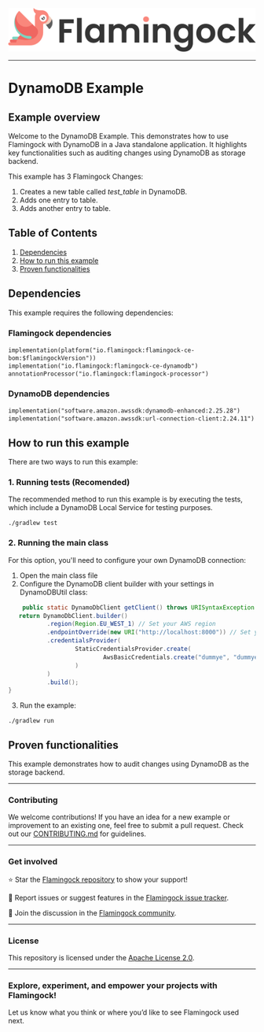 ![Header Image](../misc/logo-with-text.png)
___

# DynamoDB Example

## Example overview

Welcome to the DynamoDB Example. This demonstrates how to use Flamingock with DynamoDB in a Java
standalone application. It highlights key functionalities such as auditing changes using DynamoDB as storage backend.

This example has 3 Flamingock Changes:
1. Creates a new table called *test_table* in DynamoDB.
2. Adds one entry to table.
3. Adds another entry to table.

## Table of Contents

1. [Dependencies](#dependencies)
2. [How to run this example](#how-to-run-this-example)
3. [Proven functionalities](#proven-functionalities)

## Dependencies

This example requires the following dependencies:
### Flamingock dependencies
    implementation(platform("io.flamingock:flamingock-ce-bom:$flamingockVersion"))
    implementation("io.flamingock:flamingock-ce-dynamodb")
    annotationProcessor("io.flamingock:flamingock-processor")

### DynamoDB dependencies
    implementation("software.amazon.awssdk:dynamodb-enhanced:2.25.28")
    implementation("software.amazon.awssdk:url-connection-client:2.24.11")

## How to run this example

There are two ways to run this example:

### 1. Running tests (Recomended)
The recommended method to run this example is by executing the tests, which include a DynamoDB Local Service for testing
purposes.
```shell
./gradlew test
```

### 2. Running the main class
For this option, you'll need to configure your own DynamoDB connection:
1. Open the main class file
2. Configure the DynamoDB client builder with your settings in DynamoDBUtil class:
```java
    public static DynamoDbClient getClient() throws URISyntaxException {
   return DynamoDbClient.builder()
           .region(Region.EU_WEST_1) // Set your AWS region
           .endpointOverride(new URI("http://localhost:8000")) // Set your DynamoDB endpoint
           .credentialsProvider(
                   StaticCredentialsProvider.create(
                           AwsBasicCredentials.create("dummye", "dummye") // Set your AWS credentials
                   )
           )
           .build();
}
```
3. Run the example:
```shell
./gradlew run
```

## Proven functionalities

This example demonstrates how to audit changes using DynamoDB as the storage backend.

___

### Contributing
We welcome contributions! If you have an idea for a new example or improvement to an existing one, feel free to submit a
pull request. Check out our [CONTRIBUTING.md](../CONTRIBUTING.md) for guidelines.

___

### Get involved
⭐ Star the [Flamingock repository](https://github.com/mongock/flamingock-project) to show your support!

🐞 Report issues or suggest features in the [Flamingock issue tracker](https://github.com/mongock/flamingock-project/issues).

💬 Join the discussion in the [Flamingock community](https://github.com/mongock/flamingock-project/discussions).

___

### License
This repository is licensed under the [Apache License 2.0](../LICENSE.md).

___

### Explore, experiment, and empower your projects with Flamingock!
Let us know what you think or where you’d like to see Flamingock used next.
